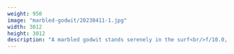 ```yaml
---
weight: 950
image: "marbled-godwit/20230411-1.jpg"
width: 3012
height: 3012
description: "A marbled godwit stands serenely in the surf<br/>f/10.0, 1/1000, 300.0 mm, iso800"
---
```


